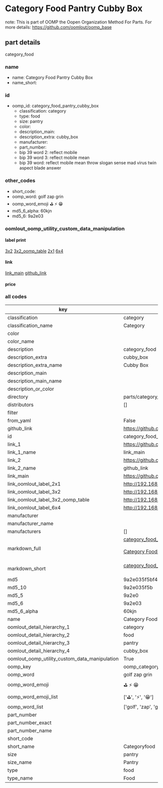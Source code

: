 # Category Food Pantry Cubby Box  

note: This is part of OOMP the Oopen Organization Method For Parts. For more details: https://github.com/oomlout/oomp_base

##  part details



category_food

### name
* name: Category Food Pantry Cubby Box
* name_short: 
### id
* oomp_id: category_food_pantry_cubby_box
  * classification: category
  * type: food
  * size: pantry
  * color: 
  * description_main: 
  * description_extra: cubby_box
  * manufacturer: 
  * part_number: 
  * bip 39 word 2: reflect mobile
  * bip 39 word 3: reflect mobile mean
  * bip 39 word: reflect mobile mean throw slogan sense mad virus twin aspect blade answer

### other_codes
* short_code: 
* oomp_word: golf zap grin
* oomp_word_emoji :golf: :zap: :grin:
* md5_6_alpha: 60kjn
* md5_6: 9a2e03






### oomlout_oomp_utility_custom_data_manipulation
#### label print
[3x2](http://192.168.1.245:1112/?label=oomp%2060kjn)
[3x2_oomp_table](http://192.168.1.107:1112/?label=oomp%2060kjn)
[2x1](http://192.168.1.242:1112/?label=oomp%2060kjn)
[6x4](http://192.168.1.55:1112/?label=oomp%2060kjn)    

#### link

[link_main](https://github.com/oomlout/oomlout_oomp_current_version_messy/tree/main/parts/category_food_pantry_cubby_box) [github_link](https://github.com/oomlout/oomlout_oomp_part_src/tree/main/parts/category_food_pantry_cubby_box)                             

#### price







### all codes 
| key | value |  
| --- | --- |  
| classification | category |  
| classification_name | Category |  
| color |  |  
| color_name |  |  
| description | category_food |  
| description_extra | cubby_box |  
| description_extra_name | Cubby Box |  
| description_main |  |  
| description_main_name |  |  
| description_or_color |   |  
| directory | parts/category_food_pantry_cubby_box |  
| distributors | [] |  
| filter |  |  
| from_yaml | False |  
| github_link | https://github.com/oomlout/oomlout_oomp_part_src/tree/main/parts/category_food_pantry_cubby_box |  
| id | category_food_pantry_cubby_box |  
| link_1 | https://github.com/oomlout/oomlout_oomp_current_version_messy/tree/main/parts/category_food_pantry_cubby_box |  
| link_1_name | link_main |  
| link_2 | https://github.com/oomlout/oomlout_oomp_part_src/tree/main/parts/category_food_pantry_cubby_box |  
| link_2_name | github_link |  
| link_main | https://github.com/oomlout/oomlout_oomp_current_version_messy/tree/main/parts/category_food_pantry_cubby_box |  
| link_oomlout_label_2x1 | http://192.168.1.242:1112/?label=oomp%2060kjn |  
| link_oomlout_label_3x2 | http://192.168.1.245:1112/?label=oomp%2060kjn |  
| link_oomlout_label_3x2_oomp_table | http://192.168.1.107:1112/?label=oomp%2060kjn |  
| link_oomlout_label_6x4 | http://192.168.1.55:1112/?label=oomp%2060kjn |  
| manufacturer |  |  
| manufacturer_name |  |  
| manufacturers | [] |  
| markdown_full | [category_food_pantry_cubby_box](https://github.com/oomlout/oomlout_oomp_current_version_messy/tree/main/parts/category_food_pantry_cubby_box)<br>[](https://github.com/oomlout/oomlout_oomp_current_version_messy/tree/main/parts/category_food_pantry_cubby_box)<br>[Category Food Pantry Cubby Box](https://github.com/oomlout/oomlout_oomp_current_version_messy/tree/main/parts/category_food_pantry_cubby_box)<br><br> |  
| markdown_short | [category_food_pantry_cubby_box](https://github.com/oomlout/oomlout_oomp_current_version_messy/tree/main/parts/category_food_pantry_cubby_box)<br><br> |  
| md5 | 9a2e035f5bf490b70f65fe1513a39da1 |  
| md5_10 | 9a2e035f5b |  
| md5_5 | 9a2e0 |  
| md5_6 | 9a2e03 |  
| md5_6_alpha | 60kjn |  
| name | Category Food Pantry Cubby Box |  
| oomlout_detail_hierarchy_1 | category |  
| oomlout_detail_hierarchy_2 | food |  
| oomlout_detail_hierarchy_3 | pantry |  
| oomlout_detail_hierarchy_4 | cubby_box |  
| oomlout_oomp_utility_custom_data_manipulation | True |  
| oomp_key | oomp_category_food_pantry_cubby_box |  
| oomp_word | golf zap grin |  
| oomp_word_emoji | :golf: :zap: :grin: |  
| oomp_word_emoji_list | [':golf:', ':zap:', ':grin:'] |  
| oomp_word_list | ['golf', 'zap', 'grin'] |  
| part_number |  |  
| part_number_exact |  |  
| part_number_name |  |  
| short_code |  |  
| short_name | Categoryfood |  
| size | pantry |  
| size_name | Pantry |  
| type | food |  
| type_name | Food |  
